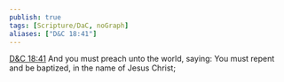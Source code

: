 ```yaml
---
publish: true
tags: [Scripture/DaC, noGraph]
aliases: ["D&C 18:41"]
---
```

[D&C 18:41](https://churchofjesuschrist.org/study/scriptures/dc-testament/dc/18?lang=eng&id=p41#p41) And you must preach unto the world, saying: You must repent and be baptized, in the name of Jesus Christ;
